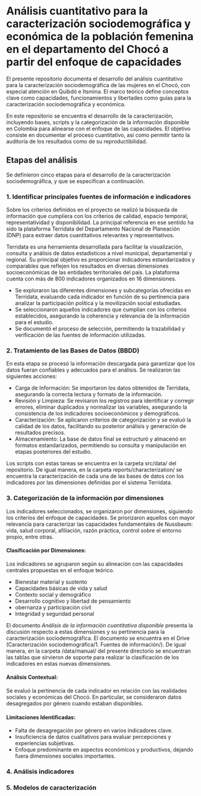 # Análisis cuantitativo para la caracterización sociodemográfica y económica de la población femenina en el departamento del Chocó a partir del enfoque de capacidades

El presente repositorio documenta el desarrollo del análisis cuantitativo para la caracterización sociodemográfica de las mujeres en el Chocó, con especial atención en Quibdó e Itsmina. El marco teórico define conceptos clave como capacidades, funcionamientos y libertades como guías para la caracterización sociodemográfica y económica. 

En este repositorio se encuentra el desarrollo de la caracterización, incluyendo bases, scripts y la categorización de la información disponible en Colombia para alinearse con el enfoque de las capacidades. El objetivo consiste en documentar el proceso cuantitativo, así como permitir tanto la auditoría de los resultados como de su reproductibilidad.

## Etapas del análisis

Se definieron cinco etapas para el desarrollo de la caracterización sociodemográfica, y que se especifican a continuación. 

### 1. Identificar principales fuentes de información e indicadores

Sobre los criterios definidos en el proyecto se realizó la búsqueda de información que cumpliera con los criterios de calidad, espacio temporal, representatividad y disponibilidad. La principal referencia en ese sentido ha sido la plataforma Terridata del Departamento Nacional de Planeación (DNP) para extraer datos cuantitativos relevantes y representativos.

Terridata es una herramienta desarrollada para facilitar la visualización, consulta y análisis de datos estadísticos a nivel municipal, departamental y regional. Su principal objetivo es proporcionar indicadores estandarizados y comparables que reflejen los resultados en diversas dimensiones socioeconómicas de las entidades territoriales del país. La plataforma cuenta con más de 800 indicadores organizados en 16 dimensiones.

- Se exploraron las diferentes dimensiones y subcategorías ofrecidas en Terridata, evaluando cada indicador en función de su pertinencia para analizar la participación política y la movilización social estudiadas.
- Se seleccionaron aquellos indicadores que cumplían con los criterios establecidos, asegurando la coherencia y relevancia de la información para el estudio.
- Se documentó el proceso de selección, permitiendo la trazabilidad y verificación de las fuentes de información utilizadas.

### 2. Tratamiento de las Bases de Datos (BBDD)

En esta etapa se procesó la información descargada para garantizar que los datos fueran confiables y adecuados para el análisis. Se realizaron las siguientes acciones:
- Carga de Información: Se importaron los datos obtenidos de Terridata, asegurando la correcta lectura y formato de la información.
- Revisión y Limpieza: Se revisaron los registros para identificar y corregir errores, eliminar duplicados y normalizar las variables, asegurando la consistencia de los indicadores socioeconómicos y demográficos.
- Caracterización: Se aplicaron criterios de categorización y se evaluó la calidad de los datos, facilitando su posterior análisis y generación de resultados precisos.
- Almacenamiento: La base de datos final se estructuró y almacenó en formatos estandarizados, permitiendo su consulta y manipulación en etapas posteriores del estudio.

Los scripts con estas tareas se encuentra en la carpeta src/data/ del repositorio. De igual manera, en la carpeta reports/characterization/ se encuentra la caracterización de cada una de las bases de datos con los indicadores por las dimensiones definidas por el sistema Terridata.

### 3. Categorización de la información por dimensiones

Los indicadores seleccionados, se organizaron por dimensiones, siguiendo los criterios del enfoque de capacidades. Se priorizaron aquellos con mayor relevancia para caracterizar las capacidades fundamentales de Nussbaum: vida, salud corporal, afiliación, razón práctica, control sobre el entorno propio, entre otras.

#### Clasificación por Dimensiones:
Los indicadores se agruparon según su alineación con las capacidades centrales propuestas en el enfoque teórico.
- Bienestar material y sustento
- Capacidades básicas de vida y salud
- Contexto social y demográfico
- Desarrollo cognitivo y libertad de pensamiento
- obernanza y participación civil
- Integridad y seguridad personal

El documento *Análisis de la información cuantitativa disponible* presenta la discusión respecto a estas dimensiones y su pertinencia para la caracterización sociodemográfica. El documento se encuentra en el Drive (Caracterización sociodemográfica/1. Fuentes de información/). De igual manera, en la carpeta /data/manual/ del presente directorio se encuentran las tablas que sirvieron de soporte para realizar la clasificación de los indicadores en estas nuevas dimensiones.

#### Análisis Contextual:
Se evaluó la pertinencia de cada indicador en relación con las realidades sociales y económicas del Chocó. En particular, se consideraron datos desagregados por género cuando estaban disponibles.

#### Limitaciones Identificadas:
- Falta de desagregación por género en varios indicadores clave.
- Insuficiencia de datos cualitativos para evaluar percepciones y experiencias subjetivas.
- Enfoque predominante en aspectos económicos y productivos, dejando fuera dimensiones sociales importantes.

### 4. Análisis indicadores


### 5. Modelos de caracterización 
